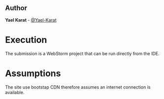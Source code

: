 ## Author
**Yael Karat** - [@Yael-Karat](https://github.com/Yael-Karat)

<h1>Execution</h1>
<p>
The submission is a WebStorm project that can be run directly from the IDE.
</p>
<h1>Assumptions</h1>
<p>
  The site use bootstap CDN therefore assumes an internet connection is available.
</p>
